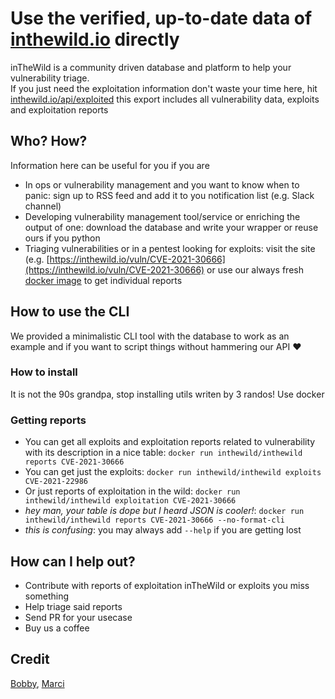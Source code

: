 # Use the verified, up-to-date data of [inthewild.io](inthewild.io) directly
inTheWild is a community driven database and platform to help your vulnerability triage.  
If you just need the exploitation information don't waste your time here, hit [inthewild.io/api/exploited](https://inthewild.io/api/exploited) this export includes all vulnerability data, exploits and exploitation reports
## Who? How?
Information here can be useful for you if you are 
- In ops or vulnerability management and you want to know when to panic: sign up to RSS feed and add it to you notification list (e.g. Slack channel)
- Developing vulnerability management tool/service or enriching the output of one: download the database and write your wrapper or reuse ours if you python
- Triaging vulnerabilities or in a pentest looking for exploits: visit the site (e.g. [https://inthewild.io/vuln/CVE-2021-30666](https://inthewild.io/vuln/CVE-2021-30666) or use our always fresh [docker image](https://hub.docker.com/r/inthewild/inthewild/tags?page=1&ordering=last_updated) to get individual reports
## How to use the CLI
We provided a minimalistic CLI tool with the database to work as an example and if you want to script things without hammering our API :heart:
### How to install
It is not the 90s grandpa, stop installing utils writen by 3 randos! Use docker
### Getting reports
- You can get all exploits and exploitation reports related to vulnerability with its description in a nice table: `docker run inthewild/inthewild reports CVE-2021-30666`
- You can get just the exploits: `docker run inthewild/inthewild exploits CVE-2021-22986`
- Or just reports of exploitation in the wild: `docker run inthewild/inthewild exploitation CVE-2021-30666`
- _hey man, your table is dope but I heard JSON is cooler!_: `docker run inthewild/inthewild reports CVE-2021-30666 --no-format-cli`
- _this is confusing_: you may always add `--help` if you are getting lost
## How can I help out?
- Contribute with reports of exploitation inTheWild or exploits you miss something
- Help triage said reports
- Send PR for your usecase
- Buy us a coffee

## Credit
[Bobby](https://www.linkedin.com/in/bdonchev/), [Marci](https://www.linkedin.com/in/m%C3%A1rton-szab%C3%B3-256a4014a/)
